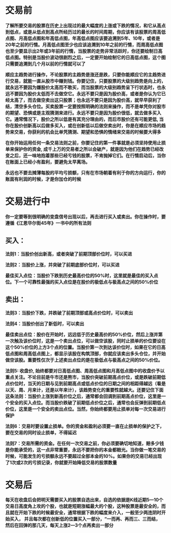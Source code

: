 # 交易前
**了解所要交易的股票在历史上出现过的最大幅度的上涨或下跌的情况，和它从高点到低点，或是从低点到高点所经历过的最长的时间周期，你应该有该股票的周高低点图、月高低点图和年高低点图，年高低点图应该要追溯到5年、10年，或者是20年之前的行情。月高低点图至少也应该追溯到10年之前的行情，而周高低点图也至少要显示出2年或3年前的行情，当股票的走势非常活跃时，你还要绘制日高低点图。特别是当股价波动很剧烈之后，一定要开始绘制它的日高低点图，这个图只需要追溯到几个月以前的行情就可以了**

**顺应主趋势进行操作，不论股票的主趋势是涨还是跌，只要你能顺应它的主趋势进行交易，就能一直从股市中赚到钱。你要记住，只要股票的大级别趋势是向上的，就永远不要因为嫌股价太高而不敢买，而当股票的大级别趋势呈下行状态时，也永远不要因为股价太低而不去做空它。永远不要只是因为股价高，或者是你认为它已经太高了，而去做空卖出这只股票；也永远不要只是因为股价高，就早早获利了结，清空多头仓位。买卖股票一定要按照明确的法则来操作，而不是单凭你对股市的期望、恐惧或是主观猜测来进行。永远不要只是因为股价很低，就去做多买入它。通常情况下，股价之所以低是有其充分理由的，而后市股价还有可能更低, 当你在股价创新高以后做多买入，或在创新低以后做空卖出时，你是在顺应市场的趋势来交易，你获利的机会比单凭猜测、期望和恐惧的情绪来交易的时候要大得多**

**在你开始运用任何一条交易法则之前，你要记住的第一件事就是必须坚持使用止损单来保护你的资金, 成千上万的交易者之所以会破产，就是因为他们在趋势已经改变之后，还一味地抱着那些已经亏钱的股票，不肯抛掉它们。在行情启动后，当你在账面上已经小有盈利，要避免太早离场。**

**永远也不要去摊薄每股的平均亏损额，只有在市场朝着有利于你的方向运行，你的账面有利润的时候，才是你加仓的时候**

# 交易进行中

**你一定要等到很明确的变盘信号出现以后，再去进行买入或卖出。你在操作时，要遵循《江恩华尔街45年》一书中的所有法则**

## 买入：

**法则1：当股价创出新高，或者突破了前期顶部价位时，可以买进**

**法则2：当股价上涨，并突破了前期底部价位时，可以买进**

**最佳买入点位：当股价下跌到历史最高价位的50%时，这里就是最佳的买入点位。下一个可靠性最强的买入点位是在股价的极低点与极高点之间的50%价位**

## 卖出：

**法则3：当股价下跌，并跌破了前期顶部或高点价位时，可以卖出**

**法则4：当股价创出了新低时，可以卖出**

**最佳卖出点位：股价在开始时，远远低于历史最高价的50%价位，然后上涨并第一次触及该价位时，这是一个卖出点位，可以做空该股，同时止损单的价位要设在这个50%价位的上方3个点的位置。当股价第一次到达该价位时，如果在它的日高低点图和周高低点图上，都显示该股在构筑顶部，你就应该卖出多头仓位，并开始做空该股。重要性仅次于上述卖出点位的是在极低点与极高点之间的50%价位。**

**法则5: 收盘价, 始终都要对日高低点图、周高低点图和月高低点图中的收盘价予以重点关注。不论目前是牛市还是熊市，当股价突破前期高点价位，或是跌破前期低点价位时，当天的日期与见到前期高点或低点价位的日期之间的相距得越远（看是以天、周、月来计，还是以年来计），该趋势变化的重要性就越大。还要记住下面这条法则：当股价上涨到新高价位之后，通常都会回调到前期高点价位，这里是一个安全的买入点位。而当股价跌破了前期低点价位之后，通常也会反弹到前期低点价位，这里是一个安全的卖出点位。当然，你始终都要用止损单对每一次交易进行保护**

**法则6：交易时要设置止损单。你的资金和盈利必须要一直在止损单的保护之下，要在交易的同时设止损单，不得延迟**

**法则7：交易所需的资金。在任何一次交易之前，你必须要确切地知道，赔多少钱是你能承受的，这一点非常重要，永远不要把你的本金都赔光。当你做一笔交易的时候，可能发生的亏损额永远不要超过全部本金的10%。如果你的交易已经出现了1次或2次的亏损记录，你就要开始降低交易的股票数量**




# 交易后
**每天在收盘后会把明天需要买入的股票自选出来，自选的依据是K线近期5—10个交易日高度角上攻的个股，也就是短期涨幅最大的个股，这种股票是最安全的，而且就在开始下跌的时候最安全，通常根据下跌的幅度来介入，一般至少两连阴时开始买入， 并且每次都在创新低的位置买入一部分，“一而再、再而三、三而结， 然后在回弹的那几天，每天上涨2—3个点再卖出一部分**

